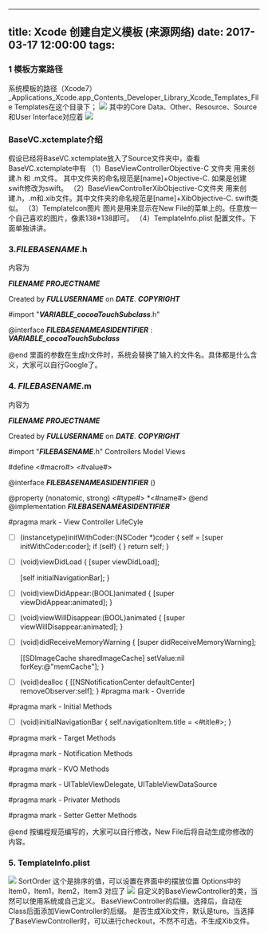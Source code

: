 
---
title: Xcode 创建自定义模板 (来源网络)
date: 2017-03-17 12:00:00
tags:
---

### 1 模板方案路径
系统模板的路径（Xcode7）_Applications_Xcode.app_Contents_Developer_Library_Xcode_Templates_File Templates在这个目录下；
![](/img/1693553-0bed79c964adb6dc.png)
其中的Core Data、Other、Resource、Source和User Interface对应着
![](/img/1693553-0bed79c964adb6dc.png)
### BaseVC.xctemplate介绍

假设已经将BaseVC.xctemplate放入了Source文件夹中，查看BaseVC.xctemplate中有
（1）BaseViewControllerObjective-C 文件夹
用来创建.h 和 .m文件。 其中文件夹的命名规范是[name]+Objective-C. 如果是创建swift修改为swift。
（2）BaseViewControllerXibObjective-C文件夹
用来创建.h，.m和.xib文件。其中文件夹的命名规范是[name]+XibObjective-C. swift类似。
（3）TemplateIcon图片
图片是用来显示在New File的菜单上的。任意放一个自己喜欢的图片，像素138*138即可。
（4）TemplateInfo.plist
配置文件。下面单独讲讲。

###  3.___FILEBASENAME___.h
内容为


  ___FILENAME___
  ___PROJECTNAME___

  Created by ___FULLUSERNAME___ on ___DATE___.
___COPYRIGHT___


#import "___VARIABLE_cocoaTouchSubclass___.h"

@interface ___FILEBASENAMEASIDENTIFIER___ : ___VARIABLE_cocoaTouchSubclass___

@end
里面的参数在生成h文件时，系统会替换了输入的文件名。具体都是什么含义，大家可以自行Google了。

### 4. ___FILEBASENAME___.m

内容为


  ___FILENAME___
  ___PROJECTNAME___

  Created by ___FULLUSERNAME___ on ___DATE___.
___COPYRIGHT___

#import "___FILEBASENAME___.h"
 Controllers
 Model
 Views

#define <#macro#> <#value#>


@interface ___FILEBASENAMEASIDENTIFIER___ ()

@property (nonatomic, strong) <#type#> *<#name#>
@end
@implementation ___FILEBASENAMEASIDENTIFIER___

#pragma mark - View Controller LifeCyle

- [ ] (instancetype)initWithCoder:(NSCoder *)coder
{
    self = [super initWithCoder:coder];
    if (self) {
    }
    return self;
}   
- [ ] (void)viewDidLoad
{
    [super viewDidLoad];

    [self initialNavigationBar];
}
- [ ] (void)viewDidAppear:(BOOL)animated
{
    [super viewDidAppear:animated];
}
- [ ] (void)viewWillDisappear:(BOOL)animated
{
    [super viewWillDisappear:animated];
}

- [ ] (void)didReceiveMemoryWarning
{
    [super didReceiveMemoryWarning];

    [[SDImageCache sharedImageCache] setValue:nil forKey:@"memCache"];
}

- [ ] (void)dealloc
{
    [[NSNotificationCenter defaultCenter] removeObserver:self];
}
#pragma mark - Override

#pragma mark - Initial Methods

- [ ] (void)initialNavigationBar
{
    self.navigationItem.title = <#title#>;
}

#pragma mark - Target Methods

#pragma mark - Notification Methods

#pragma mark - KVO Methods

#pragma mark - UITableViewDelegate, UITableViewDataSource

#pragma mark - Privater Methods

#pragma mark - Setter Getter Methods

@end
按编程规范编写的，大家可以自行修改，New File后将自动生成你修改的内容。
### 5. TemplateInfo.plist
![](/img/1693553-0ed0fdac87c08112.png)
SortOrder 这个是排序的值，可以设置在界面中的摆放位置
Options中的Item0，Item1，Item2，Item3 对应了
![](/img/1693553-d8e6c07058f379f0-1.png)
自定义的BaseViewController的类，当然可以使用系统或自己定义。
BaseViewController的后缀。选择后，自动在Class后面添加ViewController的后缀。
是否生成Xib文件，默认是ture。当选择了BaseViewController时，可以进行checkout，不然不可选，不生成Xib文件。
